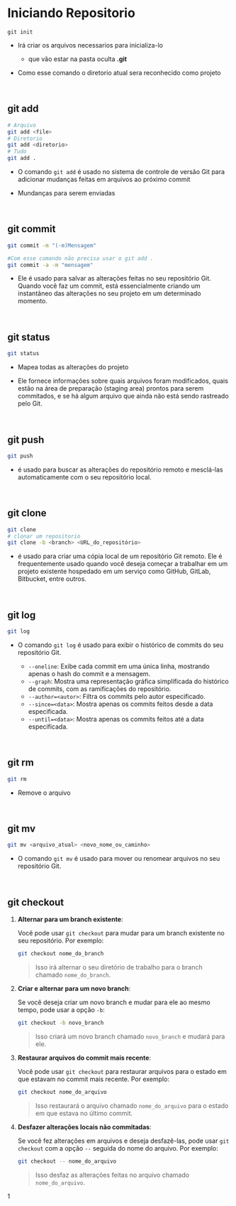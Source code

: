 # Iniciando Repositorio

```git
git init
```

* Irá criar os arquivos necessarios para inicializa-lo
  
  * que vão estar na pasta oculta **.git** 

* Como esse comando o diretorio atual sera reconhecido como projeto

&nbsp;

## git add

```bash
# Arquivo 
git add <file>
# Diretorio
git add <diretorio> 
# Tudo
git add . 
```

* O comando `git add` é usado no sistema de controle de versão Git para adicionar mudanças feitas em arquivos ao próximo commit

* Mundanças para serem enviadas

&nbsp;

## git commit

```bash
git commit -m "(-m)Mensagem"

#Com esse comando não precisa usar o git add .
git commit -a -m "mensagem"
```

* Ele é usado para salvar as alterações feitas no seu repositório Git. Quando você faz um commit, está essencialmente criando um instantâneo das alterações no seu projeto em um determinado momento.

&nbsp;

## git status

```bash
git status
```

* Mapea todas as alterações do projeto

* Ele fornece informações sobre quais arquivos foram modificados, quais estão na área de preparação (staging area) prontos para serem commitados, e se há algum arquivo que ainda não está sendo rastreado pelo Git.

&nbsp;

## git push

```bash
git push
```

* é usado para buscar as alterações do repositório remoto e mesclá-las automaticamente com o seu repositório local.

&nbsp;

## git clone

```bash
git clone
# clonar um repositorio
git clone -b <branch> <URL_do_repositório>
```

* é usado para criar uma cópia local de um repositório Git remoto. Ele é frequentemente usado quando você deseja começar a trabalhar em um projeto existente hospedado em um serviço como GitHub, GitLab, Bitbucket, entre outros.

&nbsp;

## git log

```bash
git log
```

* O comando `git log` é usado para exibir o histórico de commits do seu repositório Git.
  
  - `--oneline`: Exibe cada commit em uma única linha, mostrando apenas o hash do commit e a mensagem.
  - `--graph`: Mostra uma representação gráfica simplificada do histórico de commits, com as ramificações do repositório.
  - `--author=<autor>`: Filtra os commits pelo autor especificado.
  - `--since=<data>`: Mostra apenas os commits feitos desde a data especificada.
  - `--until=<data>`: Mostra apenas os commits feitos até a data especificada.

&nbsp;

## git rm

```bash
git rm
```

* Remove o arquivo 

&nbsp;

## git mv

```bash
git mv <arquivo_atual> <novo_nome_ou_caminho>
```

* O comando `git mv` é usado para mover ou renomear arquivos no seu repositório Git.

&nbsp;

## git checkout

1. **Alternar para um branch existente**:
   
   Você pode usar `git checkout` para mudar para um branch existente no seu repositório. Por exemplo:
   
   ```bash
   git checkout nome_do_branch
   ```
   
   > Isso irá alternar o seu diretório de trabalho para o branch chamado `nome_do_branch`.

2. **Criar e alternar para um novo branch**:
   
   Se você deseja criar um novo branch e mudar para ele ao mesmo tempo, pode usar a opção `-b`:
   
   ```bash
   git checkout -b novo_branch
   ```
   
   > Isso criará um novo branch chamado `novo_branch` e mudará para ele.

3. **Restaurar arquivos do commit mais recente**:
   
   Você pode usar `git checkout` para restaurar arquivos para o estado em que estavam no commit mais recente. Por exemplo:
   
   ```bash
   git checkout nome_do_arquivo
   ```
   
   > Isso restaurará o arquivo chamado `nome_do_arquivo` para o estado em que estava no último commit.

4. **Desfazer alterações locais não commitadas**:
   
   Se você fez alterações em arquivos e deseja desfazê-las, pode usar `git checkout` com a opção `--` seguida do nome do arquivo. Por exemplo:
   
   ```bash
   git checkout -- nome_do_arquivo
   ```
   
   > Isso desfaz as alterações feitas no arquivo chamado `nome_do_arquivo`.

1
